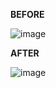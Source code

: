 **BEFORE**

![image](https://user-images.githubusercontent.com/61693028/116267937-bf274980-a774-11eb-84a2-d9473af9b256.png)

**AFTER**

![image](https://user-images.githubusercontent.com/61693028/116267213-1d9ff800-a774-11eb-96fa-2d3c03a6a4ad.png)
